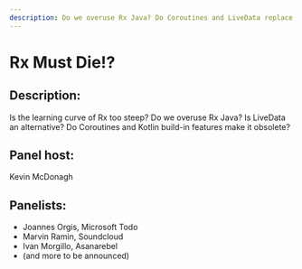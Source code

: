 ```yaml
---
description: Do we overuse Rx Java? Do Coroutines and LiveData replace it?
---
```

# Rx Must Die!? 

Description: 
---
Is the learning curve of Rx too steep?
Do we overuse Rx Java?
Is LiveData an alternative?
Do Coroutines and Kotlin build-in features make it obsolete?

Panel host:
---
Kevin McDonagh

Panelists:
---
* Joannes Orgis, Microsoft Todo
* Marvin Ramin, Soundcloud
* Ivan Morgillo, Asanarebel
* \(and more to be announced\)

